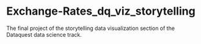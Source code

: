 # Exchange-Rates_dq_viz_storytelling
The final project of the storytelling data visualization section of the Dataquest data science track.
